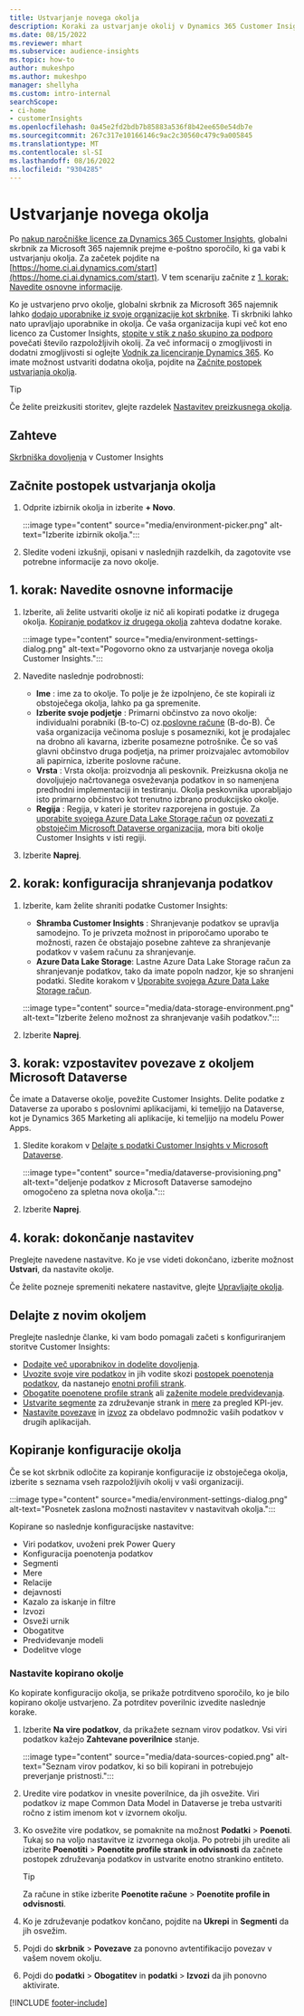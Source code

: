 ```yaml
---
title: Ustvarjanje novega okolja
description: Koraki za ustvarjanje okolij v Dynamics 365 Customer Insights.
ms.date: 08/15/2022
ms.reviewer: mhart
ms.subservice: audience-insights
ms.topic: how-to
author: mukeshpo
ms.author: mukeshpo
manager: shellyha
ms.custom: intro-internal
searchScope:
- ci-home
- customerInsights
ms.openlocfilehash: 0a45e2fd2bdb7b85883a536f8b42ee650e54db7e
ms.sourcegitcommit: 267c317e10166146c9ac2c30560c479c9a005845
ms.translationtype: MT
ms.contentlocale: sl-SI
ms.lasthandoff: 08/16/2022
ms.locfileid: "9304285"
---
```

# <a name="create-a-new-environment"></a>Ustvarjanje novega okolja

Po [nakup naročniške licence za Dynamics 365 Customer Insights](paid-license.md), globalni skrbnik za Microsoft 365 najemnik prejme e-poštno sporočilo, ki ga vabi k ustvarjanju okolja. Za začetek pojdite na [https://home.ci.ai.dynamics.com/start](https://home.ci.ai.dynamics.com/start). V tem scenariju začnite z [1. korak: Navedite osnovne informacije](#step-1-provide-basic-information).

Ko je ustvarjeno prvo okolje, globalni skrbnik za Microsoft 365 najemnik lahko [dodajo uporabnike iz svoje organizacije kot skrbnike](permissions.md). Ti skrbniki lahko nato upravljajo uporabnike in okolja. Če vaša organizacija kupi več kot eno licenco za Customer Insights, [stopite v stik z našo skupino za podporo](https://go.microsoft.com/fwlink/?linkid=2079641) povečati število razpoložljivih okolij. Za več informacij o zmogljivosti in dodatni zmogljivosti si oglejte [Vodnik za licenciranje Dynamics 365](https://go.microsoft.com/fwlink/?LinkId=866544). Ko imate možnost ustvariti dodatna okolja, pojdite na [Začnite postopek ustvarjanja okolja](#start-the-environment-creation-process).

> [!TIP]
> Če želite preizkusiti storitev, glejte razdelek [Nastavitev preizkusnega okolja](trial-signup.md).

## <a name="prerequisites"></a>Zahteve

[Skrbniška dovoljenja](permissions.md) v Customer Insights

## <a name="start-the-environment-creation-process"></a>Začnite postopek ustvarjanja okolja

1. Odprite izbirnik okolja in izberite **+ Novo**.
  
   :::image type="content" source="media/environment-picker.png" alt-text="Izberite izbirnik okolja.":::

1. Sledite vodeni izkušnji, opisani v naslednjih razdelkih, da zagotovite vse potrebne informacije za novo okolje.

## <a name="step-1-provide-basic-information"></a>1. korak: Navedite osnovne informacije

1. Izberite, ali želite ustvariti okolje iz nič ali kopirati podatke iz drugega okolja. [Kopiranje podatkov iz drugega okolja](#copy-the-environment-configuration) zahteva dodatne korake.

   :::image type="content" source="media/environment-settings-dialog.png" alt-text="Pogovorno okno za ustvarjanje novega okolja Customer Insights.":::

1. Navedite naslednje podrobnosti:

   - **Ime** : ime za to okolje. To polje je že izpolnjeno, če ste kopirali iz obstoječega okolja, lahko pa ga spremenite.
   - **Izberite svoje podjetje** : Primarni občinstvo za novo okolje: individualni porabniki (B-to-C) oz.[poslovne račune](work-with-business-accounts.md) (B-do-B). Če vaša organizacija večinoma posluje s posamezniki, kot je prodajalec na drobno ali kavarna, izberite posamezne potrošnike. Če so vaš glavni občinstvo druga podjetja, na primer proizvajalec avtomobilov ali papirnica, izberite poslovne račune.
   - **Vrsta** : Vrsta okolja: proizvodnja ali peskovnik. Preizkusna okolja ne dovoljujejo načrtovanega osveževanja podatkov in so namenjena predhodni implementaciji in testiranju. Okolja peskovnika uporabljajo isto primarno občinstvo kot trenutno izbrano produkcijsko okolje.
   - **Regija** : Regija, v kateri je storitev razporejena in gostuje. Za [uporabite svojega Azure Data Lake Storage račun](own-data-lake-storage.md) oz [povezati z obstoječim Microsoft Dataverse organizacija](customer-insights-dataverse.md), mora biti okolje Customer Insights v isti regiji.

1. Izberite **Naprej**.

## <a name="step-2-configure-data-storage"></a>2. korak: konfiguracija shranjevanja podatkov

1. Izberite, kam želite shraniti podatke Customer Insights:

   - **Shramba Customer Insights** : Shranjevanje podatkov se upravlja samodejno. To je privzeta možnost in priporočamo uporabo te možnosti, razen če obstajajo posebne zahteve za shranjevanje podatkov v vašem računu za shranjevanje.
   - **Azure Data Lake Storage**: Lastne Azure Data Lake Storage račun za shranjevanje podatkov, tako da imate popoln nadzor, kje so shranjeni podatki. Sledite korakom v [Uporabite svojega Azure Data Lake Storage račun](own-data-lake-storage.md).

   :::image type="content" source="media/data-storage-environment.png" alt-text="Izberite želeno možnost za shranjevanje vaših podatkov.":::

1. Izberite **Naprej**.

## <a name="step-3-connect-to-microsoft-dataverse"></a>3. korak: vzpostavitev povezave z okoljem Microsoft Dataverse

Če imate a Dataverse okolje, povežite Customer Insights. Delite podatke z Dataverse za uporabo s poslovnimi aplikacijami, ki temeljijo na Dataverse, kot je Dynamics 365 Marketing ali aplikacije, ki temeljijo na modelu Power Apps.

1. Sledite korakom v [Delajte s podatki Customer Insights v Microsoft Dataverse](customer-insights-dataverse.md).

   :::image type="content" source="media/dataverse-provisioning.png" alt-text="deljenje podatkov z Microsoft Dataverse samodejno omogočeno za spletna nova okolja.":::

1. Izberite **Naprej**.

## <a name="step-4-finalize-the-settings"></a>4. korak: dokončanje nastavitev

Preglejte navedene nastavitve. Ko je vse videti dokončano, izberite možnost **Ustvari**, da nastavite okolje.

Če želite pozneje spremeniti nekatere nastavitve, glejte [Upravljajte okolja](manage-environments.md).

## <a name="work-with-your-new-environment"></a>Delajte z novim okoljem

Preglejte naslednje članke, ki vam bodo pomagali začeti s konfiguriranjem storitve Customer Insights:

- [Dodajte več uporabnikov in dodelite dovoljenja](permissions.md).
- [Uvozite svoje vire podatkov](data-sources.md) in jih vodite skozi [postopek poenotenja podatkov](data-unification.md), da nastanejo [enotni profili strank](customer-profiles.md).
- [Obogatite poenotene profile strank](enrichment-hub.md) ali [zaženite modele predvidevanja](predictions-overview.md).
- [Ustvarite segmente](segments.md) za združevanje strank in [mere](measures.md) za pregled KPI-jev.
- [Nastavite povezave](connections.md) in [izvoz](export-destinations.md) za obdelavo podmnožic vaših podatkov v drugih aplikacijah.

## <a name="copy-the-environment-configuration"></a>Kopiranje konfiguracije okolja

Če se kot skrbnik odločite za kopiranje konfiguracije iz obstoječega okolja, izberite s seznama vseh razpoložljivih okolij v vaši organizaciji.

:::image type="content" source="media/environment-settings-dialog.png" alt-text="Posnetek zaslona možnosti nastavitev v nastavitvah okolja.":::

Kopirane so naslednje konfiguracijske nastavitve:

- Viri podatkov, uvoženi prek Power Query
- Konfiguracija poenotenja podatkov
- Segmenti
- Mere
- Relacije
- dejavnosti
- Kazalo za iskanje in filtre
- Izvozi
- Osveži urnik
- Obogatitve
- Predvidevanje modeli
- Dodelitve vloge

### <a name="set-up-a-copied-environment"></a>Nastavite kopirano okolje

Ko kopirate konfiguracijo okolja, se prikaže potrditveno sporočilo, ko je bilo kopirano okolje ustvarjeno. Za potrditev poverilnic izvedite naslednje korake.

1. Izberite **Na vire podatkov**, da prikažete seznam virov podatkov. Vsi viri podatkov kažejo **Zahtevane poverilnice** stanje.

   :::image type="content" source="media/data-sources-copied.png" alt-text="Seznam virov podatkov, ki so bili kopirani in potrebujejo preverjanje pristnosti.":::

1. Uredite vire podatkov in vnesite poverilnice, da jih osvežite. Viri podatkov iz mape Common Data Model in Dataverse je treba ustvariti ročno z istim imenom kot v izvornem okolju.

1. Ko osvežite vire podatkov, se pomaknite na možnost **Podatki** > **Poenoti**. Tukaj so na voljo nastavitve iz izvornega okolja. Po potrebi jih uredite ali izberite **Poenotiti** > **Poenotite profile strank in odvisnosti** da začnete postopek združevanja podatkov in ustvarite enotno strankino entiteto.

   > [!TIP]
   > Za račune in stike izberite **Poenotite račune** > **Poenotite profile in odvisnosti**.

1. Ko je združevanje podatkov končano, pojdite na **Ukrepi** in **Segmenti** da jih osvežim.

1. Pojdi do **skrbnik** > **Povezave** za ponovno avtentifikacijo povezav v vašem novem okolju.

1. Pojdi do **podatki** > **Obogatitev** in **podatki** > **Izvozi** da jih ponovno aktivirate.

[!INCLUDE [footer-include](includes/footer-banner.md)]
